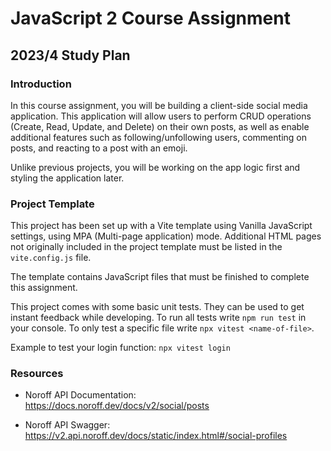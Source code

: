 # JavaScript 2 Course Assignment

## 2023/4 Study Plan

### Introduction

In this course assignment, you will be building a client-side social media application. This application will allow users to perform CRUD operations (Create, Read, Update, and Delete) on their own posts, as well as enable additional features such as following/unfollowing users, commenting on posts, and reacting to a post with an emoji.

Unlike previous projects, you will be working on the app logic first and styling the application later.

### Project Template

This project has been set up with a Vite template using Vanilla JavaScript settings, using MPA (Multi-page application) mode. Additional HTML pages not originally included in the project template must be listed in the `vite.config.js` file.

The template contains JavaScript files that must be finished to complete this assignment.

This project comes with some basic unit tests. They can be used to get instant feedback while developing. To run all tests write `npm run test` in your console. To only test a specific file write `npx vitest <name-of-file>`.

Example to test your login function: `npx vitest login`


### Resources

- Noroff API Documentation:  
  https://docs.noroff.dev/docs/v2/social/posts

- Noroff API Swagger:  
  https://v2.api.noroff.dev/docs/static/index.html#/social-profiles

